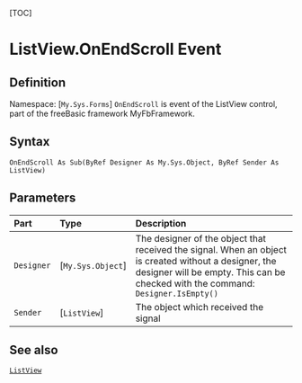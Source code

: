 [TOC]
# ListView.OnEndScroll Event

## Definition
Namespace: [`My.Sys.Forms`]
`OnEndScroll` is event of the ListView control, part of the freeBasic framework MyFbFramework.
## Syntax
```freeBasic
OnEndScroll As Sub(ByRef Designer As My.Sys.Object, ByRef Sender As ListView)
```

## Parameters

|Part|Type|Description|
| :------------ | :------------ | :------------ |
|`Designer`|[`My.Sys.Object`]|The designer of the object that received the signal. When an object is created without a designer, the designer will be empty. This can be checked with the command: `Designer.IsEmpty()`|
|`Sender`|[`ListView`]|The object which received the signal|

## See also
[`ListView`](ListView.md)
